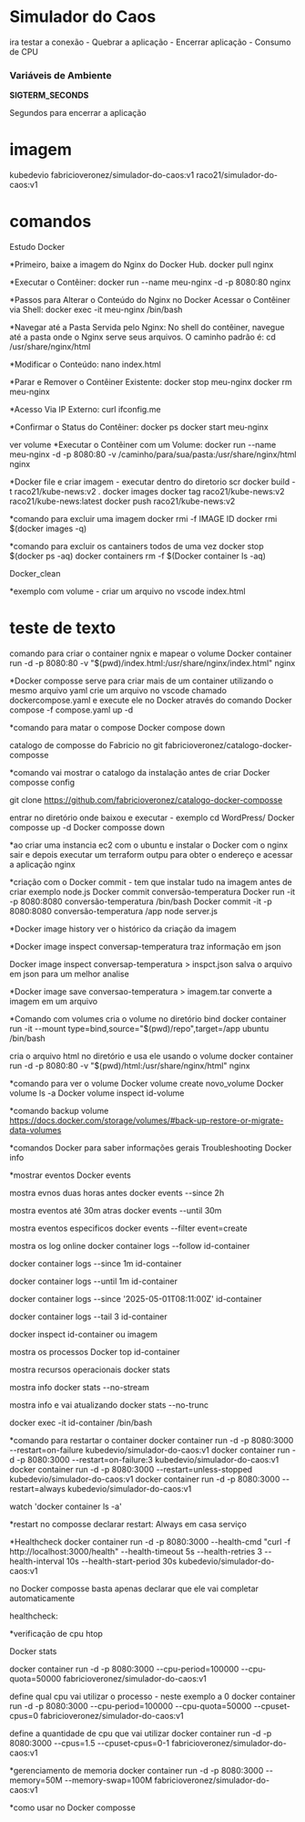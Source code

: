 # Simulador do Caos
ira testar a conexão - Quebrar a aplicação - Encerrar aplicação - Consumo de CPU

### Variáveis de Ambiente

**SIGTERM_SECONDS**

Segundos para encerrar a aplicação

# imagem

kubedevio
fabricioveronez/simulador-do-caos:v1
raco21/simulador-do-caos:v1

# comandos

Estudo Docker

*Primeiro, baixe a imagem do Nginx do Docker Hub.
docker pull nginx

*Executar o Contêiner:
docker run --name meu-nginx -d -p 8080:80 nginx

*Passos para Alterar o Conteúdo do Nginx no Docker
Acessar o Contêiner via Shell:
docker exec -it meu-nginx /bin/bash

*Navegar até a Pasta Servida pelo Nginx:
No shell do contêiner, navegue até a pasta onde o Nginx serve seus arquivos. O caminho padrão é:
cd /usr/share/nginx/html

*Modificar o Conteúdo:
nano index.html

*Parar e Remover o Contêiner Existente:
docker stop meu-nginx
docker rm meu-nginx


*Acesso Via IP Externo:
curl ifconfig.me

*Confirmar o Status do Contêiner:
docker ps
docker start meu-nginx

ver volume
*Executar o Contêiner com um Volume:
docker run --name meu-nginx -d -p 8080:80 -v /caminho/para/sua/pasta:/usr/share/nginx/html nginx

*Docker file e criar imagem - executar dentro do diretorio scr
docker build -t raco21/kube-news:v2 .
docker images
docker tag raco21/kube-news:v2 raco21/kube-news:latest
docker push raco21/kube-news:v2

*comando para excluir uma imagem
docker rmi -f IMAGE ID
docker rmi $(docker images -q)

*comando para excluir os cantainers todos de uma vez
docker stop $(docker ps -aq)
docker containers rm -f $(Docker container ls -aq)

Docker_clean

*exemplo com volume - criar um arquivo no vscode index.html <h1>teste de texto</h1>
comando para criar o container ngnix e mapear o volume
Docker container run -d -p 8080:80 -v "$(pwd)/index.html:/usr/share/nginx/index.html" nginx

*Docker composse serve para criar mais de um container utilizando o mesmo arquivo yaml
crie um arquivo no vscode chamado dockercompose.yaml
e execute ele no Docker através do comando 
Docker compose -f compose.yaml up -d

*comando para matar o compose
Docker compose down

catalogo de composse do Fabricio no git
fabricioveronez/catalogo-docker-composse

*comando vai mostrar o catalogo da instalação antes de criar
Docker composse config



git clone https://github.com/fabricioveronez/catalogo-docker-composse

entrar no diretório onde baixou e executar - exemplo
cd WordPress/
Docker composse up -d
Docker composse down 

*ao criar uma instancia ec2 com o ubuntu e instalar o Docker com o nginx
sair e depois executar um terraform outpu para obter o endereço e acessar a aplicação nginx

*criação com o Docker commit - tem que instalar tudo na imagem antes de criar exemplo node.js
Docker commit conversão-temperatura
Docker run -it -p 8080:8080 conversão-temperatura /bin/bash
Docker commit -it -p 8080:8080 conversão-temperatura /app node server.js

*Docker image history
ver o histórico da criação da imagem

*Docker image inspect conversap-temperatura
traz informação em json

Docker image inspect conversap-temperatura > inspct.json
salva o arquivo em json para um melhor analise

*Docker image save conversao-temperatura > imagem.tar
converte a imagem em um arquivo

*Comando com volumes
cria o volume no diretório bind
docker container run -it --mount type=bind,source="$(pwd)/repo",target=/app ubuntu /bin/bash

cria o arquivo html no diretório e usa ele usando o volume
docker container run -d -p 8080:80 -v "$(pwd)/html:/usr/share/nginx/html" nginx

*comando para ver o volume
Docker volume create novo_volume
Docker volume ls -a
Docker volume inspect id-volume

*comando backup volume
https://docs.docker.com/storage/volumes/#back-up-restore-or-migrate-data-volumes

*comandos Docker para saber informações gerais Troubleshooting
Docker info

*mostrar eventos
Docker events

mostra evnos duas horas antes
docker events --since 2h

mostra eventos até 30m atras
docker events --until 30m

mostra eventos especificos
docker events --filter event=create

mostra os log online
docker container logs --follow id-container 

docker container logs --since 1m id-container

docker container logs --until 1m id-container

docker container logs --since '2025-05-01T08:11:00Z' id-container

docker container logs --tail 3 id-container

docker inspect id-container ou imagem

mostra os processos
Docker top id-container

mostra recursos operacionais
docker stats

mostra info 
docker stats --no-stream 

mostra info e vai atualizando
docker stats --no-trunc

docker exec -it id-container /bin/bash

*comando para restartar o container
docker container run -d -p 8080:3000 --restart=on-failure kubedevio/simulador-do-caos:v1
docker container run -d -p 8080:3000 --restart=on-failure:3 kubedevio/simulador-do-caos:v1
docker container run -d -p 8080:3000 --restart=unless-stopped kubedevio/simulador-do-caos:v1
docker container run -d -p 8080:3000 --restart=always kubedevio/simulador-do-caos:v1

watch 'docker container ls -a'

*restart no composse
declarar restart: Always em casa serviço

*Healthcheck
docker container run -d -p 8080:3000 --health-cmd "curl -f http://localhost:3000/health" --health-timeout 5s --health-retries 3 --health-interval 10s --health-start-period 30s kubedevio/simulador-do-caos:v1

no Docker composse basta apenas declarar que ele vai completar automaticamente

healthcheck: 

*verificação de cpu
htop

Docker stats

docker container run -d -p 8080:3000 --cpu-period=100000 --cpu-quota=50000 fabricioveronez/simulador-do-caos:v1

define qual cpu vai utilizar o processo - neste exemplo a 0
docker container run -d -p 8080:3000 --cpu-period=100000 --cpu-quota=50000 --cpuset-cpus=0 fabricioveronez/simulador-do-caos:v1

define a quantidade de cpu que vai utilizar
docker container run -d -p 8080:3000 --cpus=1.5  --cpuset-cpus=0-1 fabricioveronez/simulador-do-caos:v1

*gerenciamento de memoria
docker container run -d -p 8080:3000 --memory=50M --memory-swap=100M fabricioveronez/simulador-do-caos:v1

*como usar no Docker composse
